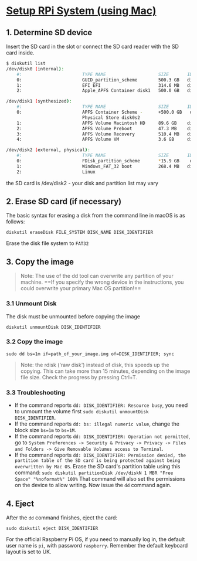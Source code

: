 # [Setup RPi System (using Mac)]()
## 1. Determine SD device
Insert the SD card in the slot or connect the SD card reader with the SD card inside.

```sh
$ diskutil list
/dev/disk0 (internal):
    #:                       TYPE NAME                    SIZE       IDENTIFIER
    0:                       GUID_partition_scheme        500.3 GB   disk0
    1:                       EFI EFI                      314.6 MB   disk0s1
    2:                       Apple_APFS Container disk1   500.0 GB   disk0s2

/dev/disk1 (synthesized):
    #:                       TYPE NAME                    SIZE       IDENTIFIER
    0:                       APFS Container Scheme -      +500.0 GB   disk1
                             Physical Store disk0s2
    1:                       APFS Volume Macintosh HD     89.6 GB    disk1s1
    2:                       APFS Volume Preboot          47.3 MB    disk1s2
    3:                       APFS Volume Recovery         510.4 MB   disk1s3
    4:                       APFS Volume VM               3.6 GB     disk1s4

/dev/disk2 (external, physical):
    #:                       TYPE NAME                    SIZE       IDENTIFIER
    0:                       FDisk_partition_scheme       *15.9 GB    disk2
    1:                       Windows_FAT_32 boot          268.4 MB   disk2s1
    2:                       Linux     
```

the SD card is /dev/disk2 - your disk and partition list may vary

## 2. Erase SD card (if necessary)
The basic syntax for erasing a disk from the command line in macOS is as follows:

`diskutil eraseDisk FILE_SYSTEM DISK_NAME DISK_IDENTIFIER`

Erase the disk file system to `FAT32`

## 3. Copy the image
> Note: The use of the dd tool can overwrite any partition of your machine. ==If you specify the wrong device in the instructions, you could overwrite your primary Mac OS partition!==

### 3.1 Unmount Disk
The disk must be unmounted before copying the image

`diskutil unmountDisk DISK_IDENTIFIER`

### 3.2 Copy the image

`sudo dd bs=1m if=path_of_your_image.img of=DISK_IDENTIFIER; sync`

> Note: the rdisk ('raw disk') instead of disk, this speeds up the copying.
> This can take more than 15 minutes, depending on the image file size. Check the progress by pressing Ctrl+T.

### 3.3 Troubleshooting
- If the command reports `dd: DISK_IDENTIFIER: Resource busy`, you need to unmount the volume first `sudo diskutil unmountDisk DISK_IDENTIFIER`.
- If the command reports `dd: bs: illegal numeric value`, change the block size `bs=1m` to `bs=1M`.
- If the command reports `dd: DISK_IDENTIFIER: Operation not permitted`, go to `System Preferences -> Security & Privacy -> Privacy -> Files and Folders -> Give Removable Volumes access to Terminal`.
- If the command reports `dd: DISK_IDENTIFIER: Permission denied, the partition table of the SD card is being protected against being overwritten by Mac OS`. Erase the SD card's partition table using this command: `sudo diskutil partitionDisk /dev/diskN 1 MBR "Free Space" "%noformat%" 100%` That command will also set the permissions on the device to allow writing. Now issue the `dd` command again.

## 4. Eject
After the `dd` command finishes, eject the card:

`sudo diskutil eject DISK_IDENTIFIER`




For the official Raspberry Pi OS, if you need to manually log in, the default user name is `pi`, with password `raspberry`. Remember the default keyboard layout is set to UK.

<!--stackedit_data:
eyJoaXN0b3J5IjpbMTUyMjg0NzQ4MV19
-->